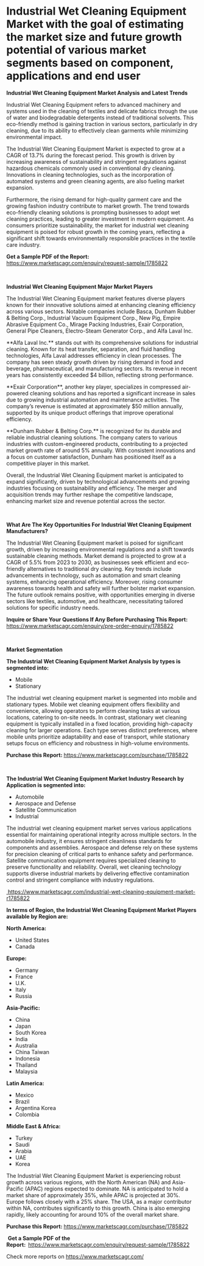 <p><h1>Industrial Wet Cleaning Equipment Market with the goal of estimating the market size and future growth potential of various market segments based on component, applications and end user</h1></p><p><strong>Industrial Wet Cleaning Equipment Market Analysis and Latest Trends</strong></p>
<p><p>Industrial Wet Cleaning Equipment refers to advanced machinery and systems used in the cleaning of textiles and delicate fabrics through the use of water and biodegradable detergents instead of traditional solvents. This eco-friendly method is gaining traction in various sectors, particularly in dry cleaning, due to its ability to effectively clean garments while minimizing environmental impact.</p><p>The Industrial Wet Cleaning Equipment Market is expected to grow at a CAGR of 13.7% during the forecast period. This growth is driven by increasing awareness of sustainability and stringent regulations against hazardous chemicals commonly used in conventional dry cleaning. Innovations in cleaning technologies, such as the incorporation of automated systems and green cleaning agents, are also fueling market expansion. </p><p>Furthermore, the rising demand for high-quality garment care and the growing fashion industry contribute to market growth. The trend towards eco-friendly cleaning solutions is prompting businesses to adopt wet cleaning practices, leading to greater investment in modern equipment. As consumers prioritize sustainability, the market for industrial wet cleaning equipment is poised for robust growth in the coming years, reflecting a significant shift towards environmentally responsible practices in the textile care industry.</p></p>
<p><strong>Get a Sample PDF of the Report:&nbsp;</strong> <a href="https://www.marketscagr.com/enquiry/request-sample/1785822?utm_campaign=2998&utm_medium=2&utm_source=Github&utm_content=ia&utm_term=25032025&utm_id=industrial-wet-cleaning-equipment">https://www.marketscagr.com/enquiry/request-sample/1785822</a></p>
<p>&nbsp;</p>
<p><strong>Industrial Wet Cleaning Equipment Major Market Players</strong></p>
<p><p>The Industrial Wet Cleaning Equipment market features diverse players known for their innovative solutions aimed at enhancing cleaning efficiency across various sectors. Notable companies include Basca, Dunham Rubber & Belting Corp., Industrial Vacuum Equipment Corp., New Pig, Empire Abrasive Equipment Co., Mirage Packing Industries, Exair Corporation, General Pipe Cleaners, Electro-Steam Generator Corp., and Alfa Laval Inc.</p><p>**Alfa Laval Inc.** stands out with its comprehensive solutions for industrial cleaning. Known for its heat transfer, separation, and fluid handling technologies, Alfa Laval addresses efficiency in clean processes. The company has seen steady growth driven by rising demand in food and beverage, pharmaceutical, and manufacturing sectors. Its revenue in recent years has consistently exceeded $4 billion, reflecting strong performance.</p><p>**Exair Corporation**, another key player, specializes in compressed air-powered cleaning solutions and has reported a significant increase in sales due to growing industrial automation and maintenance activities. The company’s revenue is estimated at approximately $50 million annually, supported by its unique product offerings that improve operational efficiency.</p><p>**Dunham Rubber & Belting Corp.** is recognized for its durable and reliable industrial cleaning solutions. The company caters to various industries with custom-engineered products, contributing to a projected market growth rate of around 5% annually. With consistent innovations and a focus on customer satisfaction, Dunham has positioned itself as a competitive player in this market.</p><p>Overall, the Industrial Wet Cleaning Equipment market is anticipated to expand significantly, driven by technological advancements and growing industries focusing on sustainability and efficiency. The merger and acquisition trends may further reshape the competitive landscape, enhancing market size and revenue potential across the sector.</p></p>
<p>&nbsp;</p>
<p><strong>What Are The Key Opportunities For Industrial Wet Cleaning Equipment Manufacturers?</strong></p>
<p><p>The Industrial Wet Cleaning Equipment market is poised for significant growth, driven by increasing environmental regulations and a shift towards sustainable cleaning methods. Market demand is projected to grow at a CAGR of 5.5% from 2023 to 2030, as businesses seek efficient and eco-friendly alternatives to traditional dry cleaning. Key trends include advancements in technology, such as automation and smart cleaning systems, enhancing operational efficiency. Moreover, rising consumer awareness towards health and safety will further bolster market expansion. The future outlook remains positive, with opportunities emerging in diverse sectors like textiles, automotive, and healthcare, necessitating tailored solutions for specific industry needs.</p></p>
<p><strong>Inquire or Share Your Questions If Any Before Purchasing This Report:</strong> <a href="https://www.marketscagr.com/enquiry/pre-order-enquiry/1785822?utm_campaign=2998&utm_medium=2&utm_source=Github&utm_content=ia&utm_term=25032025&utm_id=industrial-wet-cleaning-equipment">https://www.marketscagr.com/enquiry/pre-order-enquiry/1785822</a></p>
<p>&nbsp;</p>
<p><strong>Market Segmentation</strong></p>
<p><strong>The Industrial Wet Cleaning Equipment Market Analysis by types is segmented into:</strong></p>
<p><ul><li>Mobile</li><li>Stationary</li></ul></p>
<p><p>The industrial wet cleaning equipment market is segmented into mobile and stationary types. Mobile wet cleaning equipment offers flexibility and convenience, allowing operators to perform cleaning tasks at various locations, catering to on-site needs. In contrast, stationary wet cleaning equipment is typically installed in a fixed location, providing high-capacity cleaning for larger operations. Each type serves distinct preferences, where mobile units prioritize adaptability and ease of transport, while stationary setups focus on efficiency and robustness in high-volume environments.</p></p>
<p><strong>Purchase this Report:&nbsp;</strong><a href="https://www.marketscagr.com/purchase/1785822?utm_campaign=2998&utm_medium=2&utm_source=Github&utm_content=ia&utm_term=25032025&utm_id=industrial-wet-cleaning-equipment">https://www.marketscagr.com/purchase/1785822</a></p>
<p>&nbsp;</p>
<p><strong>The Industrial Wet Cleaning Equipment Market Industry Research by Application is segmented into:</strong></p>
<p><ul><li>Automobile</li><li>Aerospace and Defense</li><li>Satellite Communication</li><li>Industrial</li></ul></p>
<p><p>The industrial wet cleaning equipment market serves various applications essential for maintaining operational integrity across multiple sectors. In the automobile industry, it ensures stringent cleanliness standards for components and assemblies. Aerospace and defense rely on these systems for precision cleaning of critical parts to enhance safety and performance. Satellite communication equipment requires specialized cleaning to preserve functionality and reliability. Overall, wet cleaning technology supports diverse industrial markets by delivering effective contamination control and stringent compliance with industry regulations.</p></p>
<p><a href="https://www.marketscagr.com/industrial-wet-cleaning-equipment-market-r1785822?utm_campaign=2998&utm_medium=2&utm_source=Github&utm_content=ia&utm_term=25032025&utm_id=industrial-wet-cleaning-equipment">&nbsp;https://www.marketscagr.com/industrial-wet-cleaning-equipment-market-r1785822</a></p>
<p><strong>In terms of Region, the Industrial Wet Cleaning Equipment Market Players available by Region are:</strong></p>
<p>
    <p> <strong> North America: </strong>
        <ul>
            <li>United States</li>
            <li>Canada</li>
        </ul>
        </p> 
    <p> <strong> Europe: </strong>
        <ul>
            <li>Germany</li>
            <li>France</li>
            <li>U.K.</li>
            <li>Italy</li>
            <li>Russia</li>
        </ul>
        </p> 
    <p> <strong> Asia-Pacific: </strong>
        <ul>
            <li>China</li>
            <li>Japan</li>
            <li>South Korea</li>
            <li>India</li>
            <li>Australia</li>
            <li>China Taiwan</li>
            <li>Indonesia</li>
            <li>Thailand</li>
            <li>Malaysia</li>
        </ul>
        </p> 
    <p> <strong> Latin America: </strong>
        <ul>
            <li>Mexico</li>
            <li>Brazil</li>
            <li>Argentina Korea</li>
            <li>Colombia</li>
        </ul>
        </p> 
    <p> <strong> Middle East & Africa: </strong>
        <ul>
            <li>Turkey</li>
            <li>Saudi</li>
            <li>Arabia</li>
            <li>UAE</li>
            <li>Korea</li>
        </ul>
    </p>
    </p>
<p><p>The Industrial Wet Cleaning Equipment Market is experiencing robust growth across various regions, with the North American (NA) and Asia-Pacific (APAC) regions expected to dominate. NA is anticipated to hold a market share of approximately 35%, while APAC is projected at 30%. Europe follows closely with a 25% share. The USA, as a major contributor within NA, contributes significantly to this growth. China is also emerging rapidly, likely accounting for around 10% of the overall market share.</p></p>
<p><strong>Purchase this Report: </strong><a href="https://www.marketscagr.com/purchase/1785822?utm_campaign=2998&utm_medium=2&utm_source=Github&utm_content=ia&utm_term=25032025&utm_id=industrial-wet-cleaning-equipment">https://www.marketscagr.com/purchase/1785822</a></p>
<p>&nbsp;<strong>Get a Sample PDF of the Report:&nbsp;&nbsp;</strong><a href="https://www.marketscagr.com/enquiry/request-sample/1785822?utm_campaign=2998&utm_medium=2&utm_source=Github&utm_content=ia&utm_term=25032025&utm_id=industrial-wet-cleaning-equipment">https://www.marketscagr.com/enquiry/request-sample/1785822</a></p>
<p><strong></strong></p>
<p>Check more reports on <a href="https://www.marketscagr.com/?utm_campaign=2998&utm_medium=2&utm_source=Github&utm_content=ia&utm_term=25032025&utm_id=industrial-wet-cleaning-equipment">https://www.marketscagr.com/</a></p>
